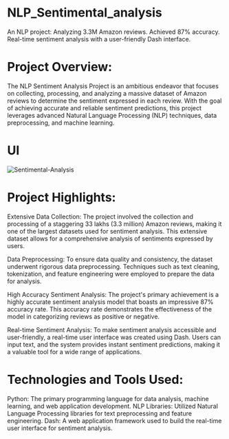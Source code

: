 # NLP_Sentimental_analysis
An NLP project: Analyzing 3.3M Amazon reviews. Achieved 87% accuracy. Real-time sentiment analysis with a user-friendly Dash interface.

# Project Overview:

The NLP Sentiment Analysis Project is an ambitious endeavor that focuses on collecting, processing, and analyzing a massive dataset of Amazon reviews to determine the sentiment expressed in each review. With the goal of achieving accurate and reliable sentiment predictions, this project leverages advanced Natural Language Processing (NLP) techniques, data preprocessing, and machine learning.

# UI
![Sentimental-Analysis](https://github.com/inbatamilan573/NLP_Sentimental_analysis/assets/61960466/c09f6ea8-c2ef-4838-9632-bfff8ef55ffc)

# Project Highlights:

Extensive Data Collection: The project involved the collection and processing of a staggering 33 lakhs (3.3 million) Amazon reviews, making it one of the largest datasets used for sentiment analysis. This extensive dataset allows for a comprehensive analysis of sentiments expressed by users.

Data Preprocessing: To ensure data quality and consistency, the dataset underwent rigorous data preprocessing. Techniques such as text cleaning, tokenization, and feature engineering were employed to prepare the data for analysis.

High Accuracy Sentiment Analysis: The project's primary achievement is a highly accurate sentiment analysis model that boasts an impressive 87% accuracy rate. This accuracy rate demonstrates the effectiveness of the model in categorizing reviews as positive or negative.

Real-time Sentiment Analysis: To make sentiment analysis accessible and user-friendly, a real-time user interface was created using Dash. Users can input text, and the system provides instant sentiment predictions, making it a valuable tool for a wide range of applications.

# Technologies and Tools Used:

Python: The primary programming language for data analysis, machine learning, and web application development.
NLP Libraries: Utilized Natural Language Processing libraries for text preprocessing and feature engineering.
Dash: A web application framework used to build the real-time user interface for sentiment analysis.
